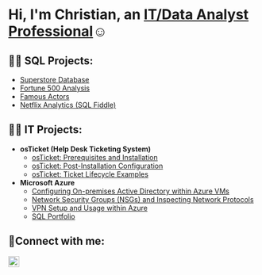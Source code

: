 <h1>Hi, I'm Christian, an <a href="https://www.linkedin.com/in/ChristianEspinal23">IT/Data Analyst Professional</a>☺</h1>

<h2>👨‍💻 SQL Projects:</h2>

- [Superstore Database](https://github.com/ChristianEspinal/SQL/blob/main/Superstore%20Database)
- [Fortune 500 Analysis](https://github.com/ChristianEspinal/SQL/blob/main/Fortune%20500%20Analysis)
- [Famous Actors](https://github.com/orelem/SQL/blob/main/Famous%20Actors%20Analysis)
- [Netflix Analytics (SQL Fiddle)](https://github.com/ChristianEspinal/SQL/blob/main/Netflix%20Analytics%20(SQL%20Fiddle))


<h2>👨‍💻 IT Projects:</h2>

- <b>osTicket (Help Desk Ticketing System)</b>
  - [osTicket: Prerequisites and Installation](https://github.com/ChristianEspinal/osticket-prereqs)
  - [osTicket: Post-Installation Configuration](https://github.com/ChristianEspinal/post-install-config)
  - [osTicket: Ticket Lifecycle Examples](https://github.com/ChristianEspinal/ticket-lifecycle)
- <b>Microsoft Azure</b>
  - [Configuring On-premises Active Directory within Azure VMs](https://github.com/ChristianEspinal/Configure-AD)
  - [Network Security Groups (NSGs) and Inspecting Network Protocols](https://github.com/ChristianEspinal/azure-network-protocols)
  - [VPN Setup and Usage within Azure](https://github.com/ChristianEspinal/vpn-setup)
  - [SQL Portfolio](https://github.com/ChristianEspinal/SQL)


<h2>🤳Connect with me:</h2>

[<img align="left" alt="Josh | LinkedIn" width="22px" src="https://cdn.jsdelivr.net/npm/simple-icons@v3/icons/linkedin.svg" />][linkedin]


[linkedin]: https://www.linkedin.com/in/ChristianEspinal23

